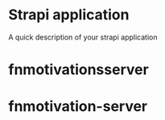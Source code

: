 # Strapi application

A quick description of your strapi application
# fnmotivationsserver
# fnmotivation-server
